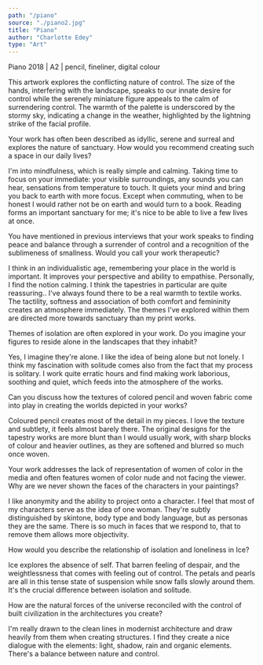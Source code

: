```yaml
---
path: "/piano"
source: "./piano2.jpg"
title: "Piano"
author: "Charlotte Edey"
type: "Art"
---
```


Piano 2018 | A2 | pencil, fineliner, digital colour

This artwork explores the conflicting nature of control. The size of the hands, interfering with the landscape, speaks to our innate desire for control while the serenely miniature figure appeals to the calm of surrendering control. The warmth of the palette is underscored by the stormy sky, indicating a change in the weather, highlighted by the lightning strike of the facial profile.


Your work has often been described as idyllic, serene and surreal and explores the nature of sanctuary. How would you recommend creating such a space in our daily lives?

I'm into mindfulness, which is really simple and calming. Taking time to focus on your immediate: your visible surroundings, any sounds you can hear, sensations from temperature to touch. It quiets your mind and bring you back to earth with more focus. Except when commuting, when to be honest I would rather not be on earth and would turn to a book. Reading forms an important sanctuary for me; it's nice to be able to live a few lives at once.

You have mentioned in previous interviews that your work speaks to finding peace and balance through a surrender of control and a recognition of the sublimeness of smallness. Would you call your work therapeutic?

I think in an individualistic age, remembering your place in the world is important. It improves your perspective and ability to empathise. Personally, I find the notion calming. I think the tapestries in particular are quite reassuring.. I've always found there to be a real warmth to textile works. The tactility, softness and association of both comfort and femininity creates an atmosphere immediately. The themes I've explored within them are directed more towards sanctuary than my print works.

Themes of isolation are often explored in your work. Do you imagine your figures to reside alone in the landscapes that they inhabit?

Yes, I imagine they're alone. I like the idea of being alone but not lonely. I think my fascination with solitude comes also from the fact that my process is solitary. I work quite erratic hours and find making work laborious, soothing and quiet, which feeds into the atmosphere of the works.

Can you discuss how the textures of colored pencil and woven fabric come into play in creating the worlds depicted in your works?

Coloured pencil creates most of the detail in my pieces. I love the texture and subtlety, it feels almost barely there. The original designs for the tapestry works are more blunt than I would usually work, with sharp blocks of colour and heavier outlines, as they are softened and blurred so much once woven.

Your work addresses the lack of representation of women of color in the media and often features women of color nude and not facing the viewer. Why are we never shown the faces of the characters in your paintings?

I like anonymity and the ability to project onto a character. I feel that most of my characters serve as the idea of one woman. They're subtly distinguished by skintone, body type and body language, but as personas they are the same. There is so much in faces that we respond to, that to remove them allows more objectivity.

How would you describe the relationship of isolation and loneliness in Ice?

Ice explores the absence of self. That barren feeling of despair, and the weightlessness that comes with feeling out of control. The petals and pearls are all in this tense state of suspension while snow falls slowly around them. It's the crucial difference between isolation and solitude.

How are the natural forces of the universe reconciled with the control of built civilization in the architectures you create?

I'm really drawn to the clean lines in modernist architecture and draw heavily from them when creating structures. I find they create a nice dialogue with the elements: light, shadow, rain and organic elements. There's a balance between nature and control.
